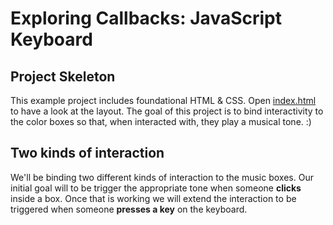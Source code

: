 # Exploring Callbacks: JavaScript Keyboard

## Project Skeleton
This example project includes foundational HTML & CSS. Open [index.html](index.html) to have a look at the layout. The goal of this project is to bind interactivity to the color boxes so that, when interacted with, they play a musical tone. :)

## Two kinds of interaction
We'll be binding two different kinds of interaction to the music boxes. Our initial goal will to be trigger the appropriate tone when someone __clicks__ inside a box. Once that is working we will extend the interaction to be triggered when someone __presses a key__ on the keyboard.
